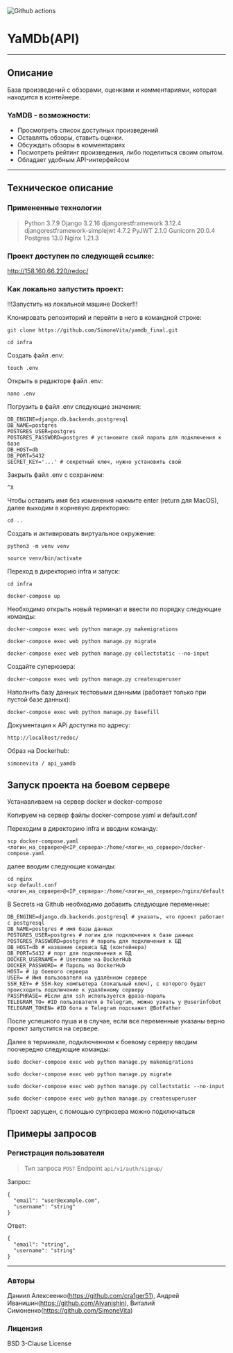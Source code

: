 ![Github actions](https://github.com/simonevita/yamdb_final/actions/workflows/yamdb_workflow.yml/badge.svg)

# YaMDb(API)
_________________________________________________
## Описание
База произведений с обзорами, оценками и комментариями, которая находится в контейнере.

### YaMDB - возможности:

- Просмотреть список доступных произведений
- Оставлять обзоры, ставить оценки.
- Обсуждать обзоры в комментариях
- Посмотреть рейтинг произведения, либо поделиться своим опытом.
- Обладает удобным API-интерфейсом
 
_____________________________________________________

## Техническое описание

### Примененные технологии
 > Python 3.7.9
 > Django 3.2.16
 > djangorestframework 3.12.4
 > djangorestframework-simplejwt 4.7.2
 > PyJWT 2.1.0
 > Gunicorn 20.0.4
 > Postgres 13.0
 > Nginx 1.21.3

### Проект доступен по следующей ссылке:
http://158.160.66.220/redoc/

### Как локально запустить проект:
!!!Запустить на локальной машине Docker!!!


Клонировать репозиторий и перейти в него в командной строке:

```
git clone https://github.com/SimoneVita/yamdb_final.git
```

```
cd infra
```

Создать файл .env:
```
touch .env
```
Открыть в редакторе файл .env:
```
nano .env
```
Погрузить в файл .env следующие значения:
```
DB_ENGINE=django.db.backends.postgresql
DB_NAME=postgres
POSTGRES_USER=postgres
POSTGRES_PASSWORD=postgres # установите свой пароль для подключения к базе
DB_HOST=db
DB_PORT=5432
SECRET_KEY='...' # секретный ключ, нужно установить свой
```
Закрыть файл .env с сохранием:
```
^X
```
Чтобы оставить имя без изменения нажмите enter (return для MacOS), далее
выходим в корневую директорию:
```
cd ..
```
Cоздать и активировать виртуальное окружение:

```
python3 -m venv venv
```

```
source venv/bin/activate
```
Переход в директорию infra и запуск:
```
cd infra
```
```
docker-compose up
```
Необходимо открыть новый терминал и ввести по порядку следующие команды:
```
docker-compose exec web python manage.py makemigrations
```
```
docker-compose exec web python manage.py migrate
```

```
docker-compose exec web python manage.py collectstatic --no-input
```
Создайте суперюзера:
```
docker-compose exec web python manage.py createsuperuser
```
Наполнить базу данных тестовыми данными (работает только при пустой базе данных):
```
docker-compose exec web python manage.py basefill
```

Документация к APi доступна по адресу: 
```
http://localhost/redoc/
```
Образ на Dockerhub:
```
simonevita / api_yamdb
```

## Запуск проекта на боевом сервере

Устанавливаем на сервер docker и docker-compose

Копируем на сервер файлы docker-compose.yaml и default.conf

Переходим в директорию infra и вводим команду:
```
scp docker-compose.yaml <логин_на_сервере>@<IP_сервера>:/home/<логин_на_сервере>/docker-compose.yaml
```
далее вводим следующие команды:
```
cd nginx
scp default.conf <логин_на_сервере>@<IP_сервера>:/home/<логин_на_сервере>/nginx/default.conf
```
В Secrets на Github необходимо добавить следующие переменные:
```
DB_ENGINE=django.db.backends.postgresql # указать, что проект работает с postgresql
DB_NAME=postgres # имя базы данных
POSTGRES_USER=postgres # логин для подключения к базе данных
POSTGRES_PASSWORD=postgres # пароль для подключения к БД
DB_HOST=db # название сервиса БД (контейнера) 
DB_PORT=5432 # порт для подключения к БД
DOCKER_USERNAME= # Username на DockerHub
DOCKER_PASSWORD= # Пароль на DockerHub
HOST= # ip боевого сервера
USER= # Имя пользователя на удалённом сервере
SSH_KEY= # SSH-key компьютера (локальный ключ), с которого будет происходить подключение к удалённому серверу
PASSPHRASE= #Если для ssh используется фраза-пароль
TELEGRAM_TO= #ID пользователя в Telegram, можно узнать у @userinfobot
TELEGRAM_TOKEN= #ID бота в Telegram подскажет @BotFather
```

После успешного пуша и в случае, если все переменные указаны верно проект запустится на сервере.

Далее в терминале, подключенном к боевому серверу вводим поочередно следующие команды:
```
sudo docker-compose exec web python manage.py makemigrations
```
```
sudo docker-compose exec web python manage.py migrate
```
```
sudo docker-compose exec web python manage.py collectstatic --no-input
```
```
sudo docker-compose exec web python manage.py createsuperuser
```
Проект зарущен, с помощью супрюзера можно подключаться

## Примеры запросов
### Регистрация пользователя
>Тип запроса 
```POST```
>Endpoint 
```api/v1/auth/signup/```

Запрос:
```
{
  "email": "user@example.com",
  "username": "string"
}
```
Ответ:
```
{
  "email": "string",
  "username": "string"
}
```
______________________________________
### Авторы
Даниил Алексеенко(https://github.com/cra1ger51),
Андрей Иванишин(https://github.com/AIvanishin),
Виталий Симоненко(https://github.com/SimoneVita)

### Лицензия
BSD 3-Clause License
